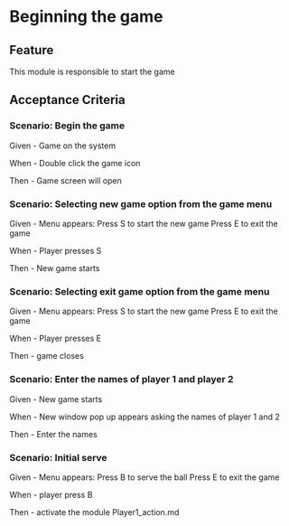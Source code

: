 # Beginning the game

## Feature

This module is responsible to start the game

## Acceptance Criteria

### Scenario: Begin the game

  Given - Game on the system

  When - Double click the game icon

  Then - Game screen will open

### Scenario: Selecting new game option from the game menu

  Given - Menu appears:
  Press S to start the new game
  Press E to exit the game

  When - Player presses S

  Then - New game starts
  
### Scenario: Selecting exit game option from the game menu

  Given - Menu appears:
  Press S to start the new game
  Press E to exit the game

  When - Player presses E

  Then - game closes
  
### Scenario: Enter the names of player 1 and player 2

  Given - New game starts

  When - New window pop up appears asking the names of player 1 and 2

  Then - Enter the names

### Scenario: Initial serve

  Given - Menu appears:
  Press B to serve the ball
  Press E to exit the game

  When - player press B

  Then - activate the module Player1_action.md
